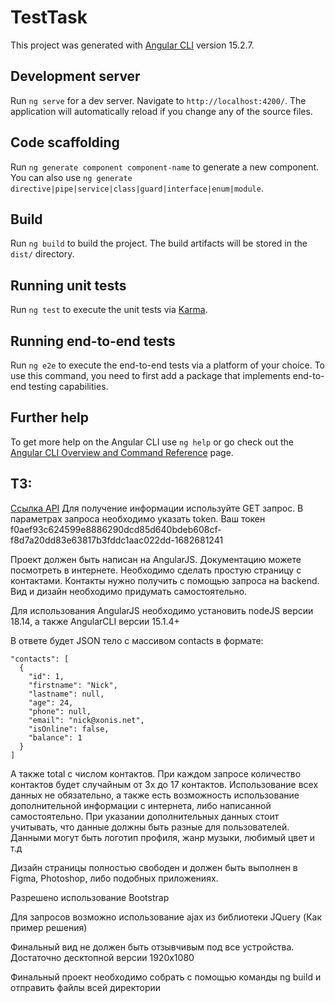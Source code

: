 # TestTask

This project was generated with [Angular CLI](https://github.com/angular/angular-cli) version 15.2.7.

## Development server

Run `ng serve` for a dev server. Navigate to `http://localhost:4200/`. The application will automatically reload if you change any of the source files.

## Code scaffolding

Run `ng generate component component-name` to generate a new component. You can also use `ng generate directive|pipe|service|class|guard|interface|enum|module`.

## Build

Run `ng build` to build the project. The build artifacts will be stored in the `dist/` directory.

## Running unit tests

Run `ng test` to execute the unit tests via [Karma](https://karma-runner.github.io).

## Running end-to-end tests

Run `ng e2e` to execute the end-to-end tests via a platform of your choice. To use this command, you need to first add a package that implements end-to-end testing capabilities.

## Further help

To get more help on the Angular CLI use `ng help` or go check out the [Angular CLI Overview and Command Reference](https://angular.io/cli) page.

## ТЗ:
[Ссылка API](https://api.crm.xonis.net/api/json/example/task/contactCards)
Для получение информации используйте GET запрос. В параметрах запроса необходимо указать token.
Ваш токен f0aef93c624599e8886290dcd85d640bdeb608cf-f8d7a20dd83e63817b3fddc1aac022dd-1682681241

Проект должен быть написан на AngularJS. Документацию можете посмотреть в интернете. Необходимо сделать простую страницу с контактами. Контакты нужно получить с помощью запроса на backend. Вид и дизайн необходимо придумать самостоятельно.

Для использования AngularJS необходимо установить nodeJS версии 18.14, а также AngularCLI версии 15.1.4+

В ответе будет JSON тело с массивом contacts в формате:
```
"contacts": [
  {
    "id": 1,
    "firstname": "Nick",
    "lastname": null,
    "age": 24,
    "phone": null,
    "email": "nick@xonis.net",
    "isOnline": false,
    "balance": 1
  }
]
```
А также total с числом контактов. При каждом запросе количество контактов будет случайным от 3х до 17 контактов.
Использование всех данных не обязательно, а также есть возможность использование дополнительной информации с интернета, либо написанной самостоятельно.
При указании дополнительных данных стоит учитывать, что данные должны быть разные для пользователей.
Данными могут быть логотип профиля, жанр музыки, любимый цвет и т.д

Дизайн страницы полностью свободен и должен быть выполнен в Figma, Photoshop, либо подобных приложениях.

Разрешено использование Bootstrap

Для запросов возможно использование ajax из библиотеки JQuery (Как пример решения)

Финальный вид не должен быть отзывчивым под все устройства. Достаточно десктопной версии 1920х1080

Финальный проект необходимо собрать с помощью команды ng build и отправить файлы всей директории
